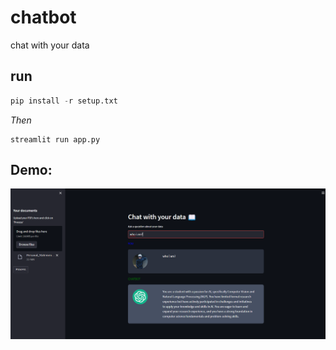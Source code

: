 # chatbot
chat with your data

## run
```python
pip install -r setup.txt
```
*Then*
```
streamlit run app.py
```
## Demo:
![Demo](./demo.png)
